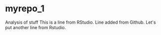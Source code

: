 # myrepo_1
Analysis of stuff
This is a line from RStudio.
Line added from Github.
Let's put another line from Rstudio.